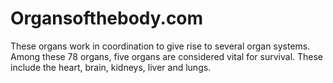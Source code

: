 # Organsofthebody.com
These organs work in coordination to give rise to several organ systems. Among these 78 organs, five organs are considered vital for survival. These include the heart, brain, kidneys, liver and lungs.
